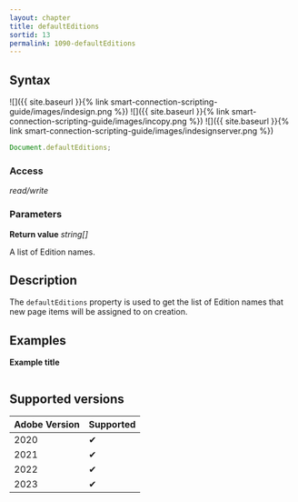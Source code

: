 ```yaml
---
layout: chapter
title: defaultEditions
sortid: 13
permalink: 1090-defaultEditions
---
```


## Syntax

![]({{ site.baseurl }}{% link smart-connection-scripting-guide/images/indesign.png %}) ![]({{ site.baseurl }}{% link smart-connection-scripting-guide/images/incopy.png %}) ![]({{ site.baseurl }}{% link smart-connection-scripting-guide/images/indesignserver.png %})

```javascript
Document.defaultEditions;
```

### Access

_read/write_

### Parameters

**Return value** _string[]_

A list of Edition names.

## Description

The `defaultEditions` property is used to get the list of Edition names that new page items will be assigned to on creation.

## Examples

**Example title**

```javascript

```

## Supported versions

| Adobe Version | Supported |
| ------------- | --------- |
| 2020          | ✔         |
| 2021          | ✔         |
| 2022          | ✔         |
| 2023          | ✔         |
